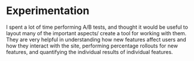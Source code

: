 # Experimentation

I spent a lot of time performing A/B tests, and thought it
would be useful to layout many of the important aspects/
create a tool for working with them. They are very helpful 
in understanding how new features affect users and how they
interact with the site, performing percentage rollouts for new features,
and quantifying the individual results of individual features. 
